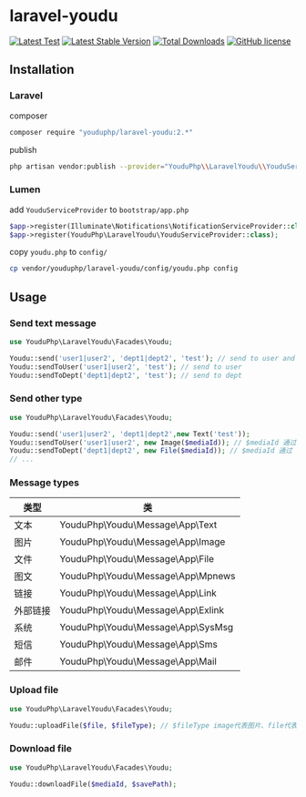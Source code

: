 # laravel-youdu

[![Latest Test](https://github.com/youduphp/laravel-youdu/workflows/tests/badge.svg)](https://github.com/youduphp/laravel-youdu/actions)
[![Latest Stable Version](https://poser.pugx.org/youduphp/laravel-youdu/version.png)](https://packagist.org/packages/youduphp/laravel-youdu)
[![Total Downloads](https://poser.pugx.org/youduphp/laravel-youdu/d/total.png)](https://packagist.org/packages/youduphp/laravel-youdu)
[![GitHub license](https://img.shields.io/github/license/youduphp/laravel-youdu)](https://github.com/youduphp/laravel-youdu)

## Installation

### Laravel

composer

~~~bash
composer require "youduphp/laravel-youdu:2.*"
~~~

publish

~~~bash
php artisan vendor:publish --provider="YouduPhp\\LaravelYoudu\\YouduServiceProvider"
~~~

### Lumen

add `YouduServiceProvider` to `bootstrap/app.php`

~~~php
$app->register(Illuminate\Notifications\NotificationServiceProvider::class); // must before YouduServiceProvider
$app->register(YouduPhp\LaravelYoudu\YouduServiceProvider::class);
~~~

copy `youdu.php` to `config/`

~~~bash
cp vendor/youduphp/laravel-youdu/config/youdu.php config
~~~

## Usage

### Send text message

~~~php
use YouduPhp\LaravelYoudu\Facades\Youdu;

Youdu::send('user1|user2', 'dept1|dept2', 'test'); // send to user and dept
Youdu::sendToUser('user1|user2', 'test'); // send to user
Youdu::sendToDept('dept1|dept2', 'test'); // send to dept
~~~

### Send other type

~~~php
use YouduPhp\LaravelYoudu\Facades\Youdu;

Youdu::send('user1|user2', 'dept1|dept2',new Text('test'));
Youdu::sendToUser('user1|user2', new Image($mediaId)); // $mediaId 通过 uploadFile 接口获得
Youdu::sendToDept('dept1|dept2', new File($mediaId)); // $mediaId 通过 uploadFile 接口获得
// ...
~~~

### Message types

|类型|类|
|--|--|
|文本|YouduPhp\Youdu\Message\App\Text|
|图片|YouduPhp\Youdu\Message\App\Image|
|文件|YouduPhp\Youdu\Message\App\File|
|图文|YouduPhp\Youdu\Message\App\Mpnews|
|链接|YouduPhp\Youdu\Message\App\Link|
|外部链接|YouduPhp\Youdu\Message\App\Exlink|
|系统|YouduPhp\Youdu\Message\App\SysMsg|
|短信|YouduPhp\Youdu\Message\App\Sms|
|邮件|YouduPhp\Youdu\Message\App\Mail|

### Upload file

~~~php
use YouduPhp\LaravelYoudu\Facades\Youdu;

Youdu::uploadFile($file, $fileType); // $fileType image代表图片、file代表普通文件、voice代表语音、video代表视频
~~~

### Download file

~~~php
use YouduPhp\LaravelYoudu\Facades\Youdu;

Youdu::downloadFile($mediaId, $savePath);
~~~
